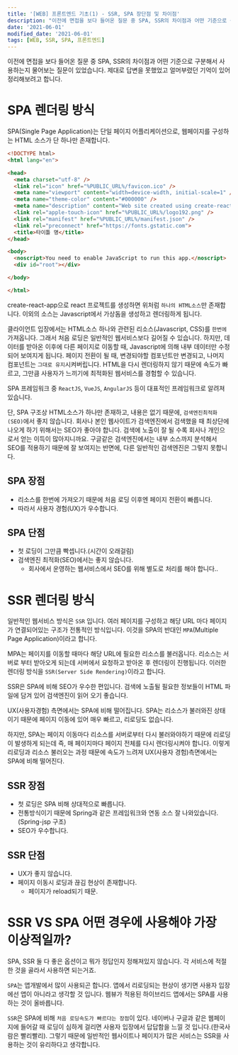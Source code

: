 ```yaml
---
title: '[WEB] 프론트엔드 기초(1) - SSR, SPA 장단점 및 차이점'
description: "이전에 면접을 보다 들어온 질문 중 SPA, SSR의 차이점과 어떤 기준으로 구분해서 사용하는지 물어보는 질문이 있었습니다..."
date: '2021-06-01'
modified_date: '2021-06-01'
tags: [WEB, SSR, SPA, 프론트엔드]
---
```



이전에 면접을 보다 들어온 질문 중 SPA, SSR의 차이점과 어떤 기준으로 구분해서 사용하는지 물어보는 질문이 있었습니다. 제대로 답변을 못했었고 얼머부렸던 기억이 있어 정리해보려고 합니다.

# SPA 렌더링 방식

SPA(Single Page Application)는 단일 페이지 어플리케이션으로, 웹페이지를 구성하는 HTML 소스가 단 하나만 존재합니다.

```html
<!DOCTYPE html>
<html lang="en">

<head>
  <meta charset="utf-8" />
  <link rel="icon" href="%PUBLIC_URL%/favicon.ico" />
  <meta name="viewport" content="width=device-width, initial-scale=1" />
  <meta name="theme-color" content="#000000" />
  <meta name="description" content="Web site created using create-react-app" />
  <link rel="apple-touch-icon" href="%PUBLIC_URL%/logo192.png" />
  <link rel="manifest" href="%PUBLIC_URL%/manifest.json" />
  <link rel="preconnect" href="https://fonts.gstatic.com">
  <title>타이틀 명</title>
</head>

<body>
  <noscript>You need to enable JavaScript to run this app.</noscript>
  <div id="root"></div>

</body>

</html>
```

create-react-app으로 react 프로젝트를 생성하면 위처럼 `하나의 HTML소스`만 존재합니다. 이외의 소스는 Javascript에서 가상돔을 생성하고 렌더링하게 됩니다.

클라이언트 입장에서는 HTML소스 하나와 관련된 리소스(Javascript, CSS)를 `한번에` 가져옵니다. 그래서 처음 로딩은 일반적인 웹서비스보다 길어질 수 있습니다. 하지만, 데이터를 받아온 이후에 다른 페이지로 이동할 때, Javascript에 의해 내부 데이터만 수정되어 보여지게 됩니다. 페이지 전환이 될 때, 변경되야할 컴포넌트만 변경되고, 나머지 컴포넌트는 `그대로 유지`시켜버립니다. HTML을 다시 렌더링하지 않기 때문에 속도가 빠르고, 그만큼 사용자가 느끼기에 최적화된 웹서비스를 경험할 수 있습니다.

SPA 프레임워크 중 `ReactJS`, `VueJS`, `AngularJS` 등이 대표적인 프레임워크로 알려져 있습니다.

단, SPA 구조상 HTML소스가 하나만 존재하고, 내용은 없기 때문에, `검색엔진최적화(SEO)`에서 좋지 않습니다. 회사나 본인 웹사이트가 검색엔진에서 검색했을 때 최상단에 나오게 하기 위해서는 SEO가 좋아야 합니다. 검색에 노출이 잘 될 수록 회사나 개인으로서 얻는 이득이 많아지니까요. 구글같은 검색엔진에서는 내부 소스까지 분석해서 SEO를 적용하기 때문에 잘 보여지는 반면에, 다른 일반적인 검색엔진은 그렇지 못합니다.

## SPA 장점

- 리소스를 한번에 가져오기 때문에 처음 로딩 이후엔 페이지 전환이 빠릅니다.
- 따라서 사용자 경험(UX)가 우수합니다.

## SPA 단점

- 첫 로딩이 그만큼 빡셉니다.(시간이 오래걸림)
- 검색엔진 최적화(SEO)에서는 좋지 않습니다.
  - 회사에서 운영하는 웹서비스에서 SEO를 위해 별도로 처리를 해야 합니다..

# SSR 렌더링 방식

일반적인 웹서비스 방식은 `SSR` 입니다. 여러 페이지를 구성하고 해당 URL 마다 페이지가 연결되어있는 구조가 전통적인 방식입니다. 이것을 SPA의 반대인 `MPA`(Multiple Page Application)이라고 합니다.

MPA는 페이지를 이동할 때마다 해당 URL에 필요한 리소스를 불러옵니다. 리소스는 서버로 부터 받아오게 되는데 서버에서 요청하고 받아온 후 렌더링이 진행됩니다. 이러한 렌더링 방식을 `SSR(Server Side Rendering)`이라고 합니다.

SSR은 SPA에 비해 SEO가 우수한 편입니다. 검색에 노출될 필요한 정보들이 HTML 파일에 담겨 있어 검색엔진이 읽어 오기 좋습니다.

UX(사용자경험) 측면에서는 SPA에 비해 떨어집니다. SPA는 리소스가 불러와진 상태이기 때문에 페이지 이동에 있어 매우 빠르고, 리로딩도 없습니다.

하지만, SPA는 페이지 이동마다 리소스를 서버로부터 다시 불러와야하기 때문에 리로딩이 발생하게 되는데 즉, 매 페이지마다 페이지 전체를 다시 렌더링시켜야 합니다. 이렇게 리로딩과 리소스 불러오는 과정 때문에 속도가 느려져 UX(사용자 경험)측면에서는 SPA에 비해 떨어진다.

## SSR 장점

- 첫 로딩은 SPA 비해 상대적으로 빠릅니다.
- 전통방식이기 때문에 Spring과 같은 프레임워크와 연동 소스 잘 나와있습니다.(Spring-jsp 구조)
- SEO가 우수합니다.

## SSR 단점

- UX가 좋지 않습니다.
- 페이지 이동시 로딩과 끊김 현상이 존재합니다.
  - 페이지가 reload되기 때문.


# SSR VS SPA 어떤 경우에 사용해야 가장 이상적일까?

SPA, SSR 둘 다 좋은 옵션이고 뭐가 정답인지 정해져있지 않습니다. 각 서비스에 적절한 것을 골라서 사용하면 되는거죠.

`SPA`는 앱개발에서 많이 사용되곤 합니다. 앱에서 리로딩되는 현상이 생기면 사용자 입장에선 앱이 아니라고 생각할 것 입니다. 웹뷰가 적용된 하이브리드 앱에서는 SPA를 사용하는 것이 올바릅니다.

`SSR`은 SPA에 비해 `처음 로딩속도가 빠르다는 장점`이 있다. 네이버나 구글과 같은 웹페이지에 들어갈 때 로딩이 심하게 걸리면 사용자 입장에서 답답함을 느낄 것 입니다.(한국사람은 빨리빨리). 그렇기 때문에 일반적인 웹사이트나 페이지가 많은 서비스는 SSR을 사용하는 것이 유리하다고 생각합니다.


